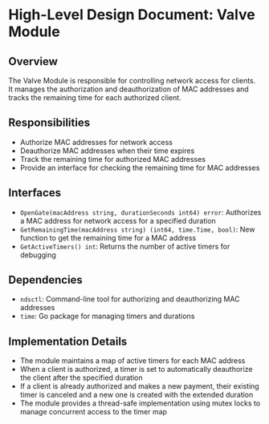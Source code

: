 # High-Level Design Document: Valve Module

## Overview

The Valve Module is responsible for controlling network access for clients. It manages the authorization and deauthorization of MAC addresses and tracks the remaining time for each authorized client.

## Responsibilities

- Authorize MAC addresses for network access
- Deauthorize MAC addresses when their time expires
- Track the remaining time for authorized MAC addresses
- Provide an interface for checking the remaining time for MAC addresses

## Interfaces

- `OpenGate(macAddress string, durationSeconds int64) error`: Authorizes a MAC address for network access for a specified duration
- `GetRemainingTime(macAddress string) (int64, time.Time, bool)`: New function to get the remaining time for a MAC address
- `GetActiveTimers() int`: Returns the number of active timers for debugging

## Dependencies

- `ndsctl`: Command-line tool for authorizing and deauthorizing MAC addresses
- `time`: Go package for managing timers and durations

## Implementation Details

- The module maintains a map of active timers for each MAC address
- When a client is authorized, a timer is set to automatically deauthorize the client after the specified duration
- If a client is already authorized and makes a new payment, their existing timer is canceled and a new one is created with the extended duration
- The module provides a thread-safe implementation using mutex locks to manage concurrent access to the timer map
